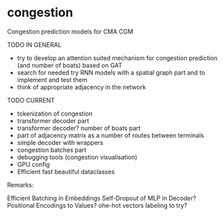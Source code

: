 # congestion
Congestion prediction models for CMA CGM

TODO IN GENERAL 

- try to develop an attention suited mechanism for congestion prediction (and number of boats) based on GAT
- search for needed try RNN models with a spatial graph part and to implement and test them
- think of appropriate adjacency in the network 

TODO CURRENT
 
- tokenization of congestion 
- transformer decoder part
- transformer decoder? number of boats part 
- part of adjacency matrix as a number of routes between terminals 
- simple decoder with wrappers 
- congestion batches part 
- debugging tools (congestion visualisation)
- GPU config 
- Efficient fast beautiful dataclasses


Remarks: 

Efficient Batching in Embeddings 
Self-Dropout of MLP in Decoder? 
Positional Encodings to Values? 
ohe-hot vectors labeling to try?